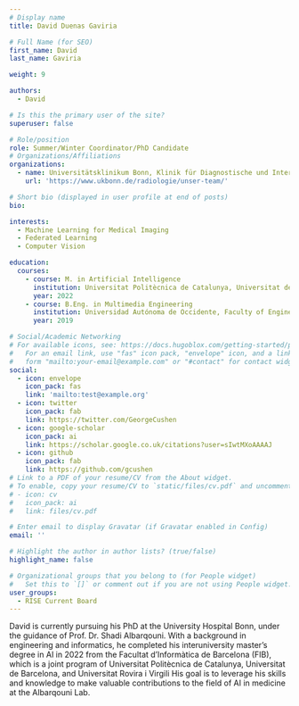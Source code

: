 ```yaml
---
# Display name
title: David Duenas Gaviria

# Full Name (for SEO)
first_name: David
last_name: Gaviria

weight: 9

authors:
  - David

# Is this the primary user of the site?
superuser: false

# Role/position
role: Summer/Winter Coordinator/PhD Candidate
# Organizations/Affiliations
organizations:
  - name: Universitätsklinikum Bonn, Klinik für Diagnostische und Interventionelle Radiologie
    url: 'https://www.ukbonn.de/radiologie/unser-team/'

# Short bio (displayed in user profile at end of posts)
bio:

interests:
  - Machine Learning for Medical Imaging
  - Federated Learning
  - Computer Vision

education:
  courses:
    - course: M. in Artificial Intelligence
      institution: Universitat Politècnica de Catalunya, Universitat de Barcelona and Universitat Rovira i Virgili, Faculty of Informatics, Barcelona
      year: 2022
    - course: B.Eng. in Multimedia Engineering
      institution: Universidad Autónoma de Occidente, Faculty of Engineering, Colombia
      year: 2019

# Social/Academic Networking
# For available icons, see: https://docs.hugoblox.com/getting-started/page-builder/#icons
#   For an email link, use "fas" icon pack, "envelope" icon, and a link in the
#   form "mailto:your-email@example.com" or "#contact" for contact widget.
social:
  - icon: envelope
    icon_pack: fas
    link: 'mailto:test@example.org'
  - icon: twitter
    icon_pack: fab
    link: https://twitter.com/GeorgeCushen
  - icon: google-scholar
    icon_pack: ai
    link: https://scholar.google.co.uk/citations?user=sIwtMXoAAAAJ
  - icon: github
    icon_pack: fab
    link: https://github.com/gcushen
# Link to a PDF of your resume/CV from the About widget.
# To enable, copy your resume/CV to `static/files/cv.pdf` and uncomment the lines below.
# - icon: cv
#   icon_pack: ai
#   link: files/cv.pdf

# Enter email to display Gravatar (if Gravatar enabled in Config)
email: ''

# Highlight the author in author lists? (true/false)
highlight_name: false

# Organizational groups that you belong to (for People widget)
#   Set this to `[]` or comment out if you are not using People widget.
user_groups:
  - RISE Current Board
---
```


David is currently pursuing his PhD at the University Hospital Bonn, under the guidance of Prof. Dr. Shadi Albarqouni. With a background in engineering and informatics, he completed his interuniversity master’s degree in AI in 2022 from the Facultat d’Informàtica de Barcelona (FIB), which is a joint program of Universitat Politècnica de Catalunya, Universitat de Barcelona, and Universitat Rovira i Virgili His goal is to leverage his skills and knowledge to make valuable contributions to the field of AI in medicine at the Albarqouni Lab.
